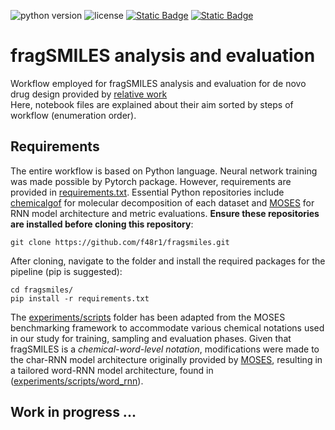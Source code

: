 ![python version](https://img.shields.io/badge/python-3.10_|_3.11-white)
![license](https://img.shields.io/badge/license-MIT-orange)
[![Static Badge](https://img.shields.io/badge/ChemRxiv-10.26434/chemrxiv--2024-tm7n6)](https://doi.org/10.26434/chemrxiv-2024-tm7n6)
[![Static Badge](https://img.shields.io/badge/Zenodo-_10.5281/12713950-blue)](https://doi.org/10.5281/zenodo.12713950)

# fragSMILES analysis and evaluation

Workflow employed for fragSMILES analysis and evaluation for de novo drug design provided by [relative work](https://doi.org/10.26434/chemrxiv-2024-tm7n6)\
Here, notebook files are explained about their aim sorted by steps of workflow (enumeration order).

## Requirements

The entire workflow is based on Python language. Neural network training was made possible by Pytorch package. However, requirements are provided in [requirements.txt](requirements.txt). Essential Python repositories include [chemicalgof](https://github.com/f48r1/chemicalgof) for molecular decomposition of each dataset and [MOSES](https://github.com/molecularsets/moses) for RNN model architecture and metric evaluations. **Ensure these repositories are installed before cloning this repository**:

```shell
git clone https://github.com/f48r1/fragsmiles.git
```

After cloning, navigate to the folder and install the required packages for the pipeline (pip is suggested):

```shell
cd fragsmiles/
pip install -r requirements.txt
```

The [experiments/scripts](experiments/scripts) folder has been adapted from the MOSES benchmarking framework to accommodate various chemical notations used in our study for training, sampling and evaluation phases. Given that fragSMILES is a *chemical-word-level notation*, modifications were made to the char-RNN model architecture originally provided by [MOSES](https://github.com/molecularsets/moses), resulting in a tailored word-RNN model architecture, found in ([experiments/scripts/word_rnn](experiments/scripts/word_rnn)).


## Work in progress ... 

<!-- 
## Training phase

RNN models were trained for each notation (SMILES, SELFIES, fragSMILES) and each hyperparameter setting. In the experiments/ folder, you will find the `train_single_model.sh`, `sample_single_model.sh`, and `eval_single_model.sh` bash script files. These can be used to initiate the training, sampling, or evaluation phases for a single model. The files provide key arguments to specify the chemical notation, hyperparameters, and other parameters. The script files must be run from the same directory ([experiments/](experiments/)). Additionally, if you are using a **conda or pure Python environment, it needs to be activated within the script**.

Ex: to train an RNN model on the [Grisoni](https://github.com/ETHmodlab/BIMODAL) dataset, using the first fold, represented in fragSMILES notation with 2 hidden layers, 512 hidden units, a batch size of 512, learning rate of 0.001, and an embedding size of 300. The device can be set as either CPU or GPU:

```bash
cd experiments/
bash train_single_model.sh --dataset grisoni --fold 0 --notation fragsmiles --hl 2 --hu 512 --bs 512 --lr 0.001 --es 300 --device cuda:0 --epochs 16
```

Saved files concerning the weights of the models are not included in this repository. However, training log files, generated set of molecules and their evaluation metrics are stored in the respective settings within the [experiments/](experiments/) folder.

---

# Notebooks

## 0_smileIssues

This notebook highlights the differences between the notations SMILES, SELFIES, and fragSMILES for the molecules depicted in Figure 1 and Figure 2. Specifically, it examines three known drugs composed of indole fragments and molecules with chiral stereocenters. The images have been saved in the figures/ path.

## 1_zincCleavage

Decomposition of Zinc250K dataset were made starting from [zinc.csv](data/zinc.csv) file stored in [data](data/) folder. Original file was provided by [Cheng et al](https://github.com/aspuru-guzik-group/group-selfies) work (Group SELFIES).\
Dataset was cured employing functions imported from [processer.py](processer.py) file. Then, each molecule was decomposed by standard cleavage rule of [GoF](https://github.com/f48r1/chemicalgof) framework (for fragSMILES notation) and by rotatable bonds rule. Resulting decomposed molecules as textual representation are stored in [results/01_zincToks.csv](results/01_zincToks.csv) and [results/01_zincRotatableToks.csv](results/01_zincRotatableToks.csv).

## 2_fragCounts

Decomposed molecules of Zinc250K represented as fragSMILES were compared with Group SELFIES, SELFIES and SMILES by number of tokens (encoding lenght). Benchmarking file (stored in [data/compactnessBenchmarking.csv](data/compactnessBenchmarking.csv) and provided by [Cheng et al](https://github.com/aspuru-guzik-group/group-selfies) work) were employed for the purpose and plotted in figure saved in [figures/encodingCount.pdf](figures/encodingCount.pdf).

## 3_vocabCounts

Counts of unique tokens provided by files [results/01_zincToks.csv](results/01_zincToks.csv) and [results/01_zincRotatableToks.csv](results/01_zincRotatableToks.csv) are compared. The comparison is summarized in the table saved in [results/03_cleavageBenchmarking.csv](results/03_cleavageBenchmarking.csv).

## 4_fragMoses

Whole molecules dataset provided by [MOSES](https://github.com/molecularsets/moses) benchmarking framework was decomposed into fragSMILES notation. Functions employed for this purpose were imported from [processer.py](processer.py) (multiprocessing was adopted to accelerate decomposition). The molecule dataset represented as SMILES, SELFIES and fragSMILES was split into train and test sets using a 5-fold cross-validation scheme. These datasets were then stored in the [experiments/data/](experiments/data/) following a schematic naming convention such as `moses_train_*.tar.xz` and `moses_test_*.tar.xz` where `*` indicates the fold number.

## 5_fragGrisoni

Whole molecules dataset provided by [Grisoni et al](https://github.com/ETHmodlab/BIMODAL) work was first cured and then decomposed into fragSMILES notation. Functions employed for this purpose were imported from [processer.py](processer.py) (multiprocessing was adopted to accelerate decomposition). Molecules represented by a number of tokens in range 10-32 were retained. Then, resulting molecules represented as SMILES, SELFIES and fragSMILES were augmented till 5 representations. Finally, 2 resulting dataset were split into train and test sets using a 5-fold cross-validation scheme. These datasets were then stored in [experiments/data/](experiments/data/) following a schematic naming convention such as `grisoni_train_*.tar.xz`, `grisoni_test_*.tar.xz` and `grisoni_trainAug5_*.tar.xz` where `*` indicates the fold number.

## 6_metricMoses

Sampled molecules generated by RNN models trained on the MOSES dataset, for each hyperparameter setting, were evaluated using functions imported from the [evaluation.py](evaluation.py) file. Notably, [experiments/](experiments/) folder does not contain saved weight models, but it does include log files, generated sets and novel generated set. Results are stored in [results/](results/) folder.

## 7_metricGrisoni

See above, same of metricMoses notebook but on [Grisoni et al](https://github.com/ETHmodlab/BIMODAL) dataset. Evaluation on chiral molecules is also provided. Results are stored in [results/](results/) folder.

## 8_scaffoldGrisoni

A scaffold analysis was made on generated set of novel molecules by RNN models trained on Grisoni Dataset. Functions for this purpose were imported from [evaluation.py](evaluation.py) file. -->
